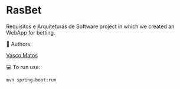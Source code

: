 # RasBet
Requisitos e Arquiteturas de Software project in which we created an WebApp for betting.

:busts_in_silhouette: Authors:

[Vasco Matos](https://github.com/vasco1m)

:computer: To run use:

```bash
mvn spring-boot:run

